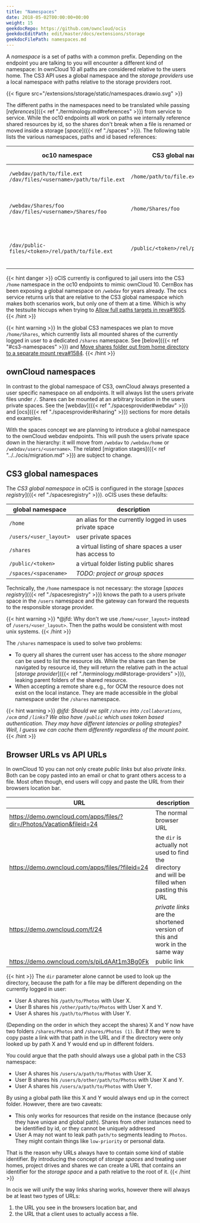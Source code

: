 ```yaml
---
title: "Namespaces"
date: 2018-05-02T00:00:00+00:00
weight: 15
geekdocRepo: https://github.com/owncloud/ocis
geekdocEditPath: edit/master/docs/extensions/storage
geekdocFilePath: namespaces.md
---
```


A *namespace* is a set of paths with a common prefix. Depending on the endpoint you are talking to you will encounter a different kind of namespace:
In ownCloud 10 all paths are considered relative to the users home. The CS3 API uses a global namespace and the *storage providers* use a local namespace with paths relative to the storage providers root.

{{< figure src="/extensions/storage/static/namespaces.drawio.svg" >}}

The different paths in the namespaces need to be translated while passing [*references*]({{< ref "./terminology.md#references" >}}) from service to service. While the oc10 endpoints all work on paths we internally reference shared resources by id, so the shares don't break when a file is renamed or moved inside a storage [*space*]({{< ref "./spaces" >}}). The following table lists the various namespaces, paths and id based references:

| oc10 namespace                                   | CS3 global namespace                   | storage provider | reference | content |
|--------------------------------------------------|----------------------------------------|------------------|-----------|---------|
| `/webdav/path/to/file.ext` `/dav/files/<username>/path/to/file.ext`                       | `/home/path/to/file.ext` | home | `/<user_layout>/path/to/file.ext` | currently logged in users home |
| `/webdav/Shares/foo` `/dav/files/<username>/Shares/foo` | `/home/Shares/foo`              | users | id based access | all users, used to access collaborative shares |
| `/dav/public-files/<token>/rel/path/to/file.ext` | `/public/<token>/rel/path/to/file.ext` | public | id based access | publicly shared files, used to access public links |


{{< hint danger >}}
oCIS currently is configured to jail users into the CS3 `/home` namespace in the oc10 endpoints to mimic ownCloud 10. CernBox has been exposing a global namespace on `/webdav` for years already. The ocs service returns urls that are relative to the CS3 global namespace which makes both scenarios work, but only one of them at a time. Which is why the testsuite hiccups when trying to [Allow full paths targets in reva#1605](https://github.com/cs3org/reva/pull/1605).
{{< /hint >}}


{{< hint warning >}}
In the global CS3 namespaces we plan to move `/home/Shares`, which currently lists all mounted shares of the currently logged in user to a dedicated `/shares` namespace. See [below]({{< ref "#cs3-namespaces" >}}) and [Move shares folder out from home directory to a separate mount reva#1584](https://github.com/cs3org/reva/pull/1584).
{{< /hint >}}

## ownCloud namespaces

In contrast to the global namespace of CS3, ownCloud always presented a user specific namespace on all endpoints. It will always list the users private files under `/`. Shares can be mounted at an arbitrary location in the users private spaces. See the [webdav]({{< ref "./spacesprovider#webdav" >}}) and [ocs]({{< ref "./spacesprovider#sharing" >}}) sections for more details end examples.

With the spaces concept we are planning to introduce a global namespace to the ownCloud webdav endpoints. This will push the users private space down in the hierarchy: it will move from `/webdav` to `/webdav/home` or `/webdav/users/<username>`. The related [migration stages]({{< ref "../../ocis/migration.md" >}}) are subject to change.

## CS3 global namespaces

The *CS3 global namespace* in oCIS is configured in the storage [*spaces registry*]({{< ref "./spacesregistry" >}}). oCIS uses these defaults:

| global namespace | description |
|-|-|
| `/home` | an alias for the currently logged in uses private space |
| `/users/<user_layout>` | user private spaces |
| `/shares` | a virtual listing of share spaces a user has access to |
| `/public/<token>` | a virtual folder listing public shares |
| `/spaces/<spacename>` | *TODO: project or group spaces* |

Technically, the `/home` namespace is not necessary: the storage [*spaces registry*]({{< ref "./spacesregistry" >}}) knows the path to a users private space in the `/users` namespace and the gateway can forward the requests to the responsible storage provider.

{{< hint warning >}}
*@jfd: Why don't we use `/home/<user_layout>` instead of `/users/<user_layout>`. Then the paths would be consistent with most unix systems.
{{< /hint >}}

The `/shares` namespace is used to solve two problems:
- To query all shares the current user has access to the *share manager* can be used to list the resource ids. While the shares can then be navigated by resource id, they will return the relative path in the actual [*storage provider*]({{< ref "./terminology.md#storage-providers" >}}), leaking parent folders of the shared resource.
- When accepting a remote share e.g., for OCM the resource does not exist on the local instance. They are made accessible in the global namespace under the `/shares` namespace.

{{< hint warning >}}
*@jfd: Should we split `/shares` into `/collaborations`, `/ocm` and `/links`? We also have `/public` which uses token based authentication. They may have different latencies or polling strategies? Well, I guess we can cache them differently regardless of the mount point.*
{{< /hint >}}

## Browser URLs vs API URLs
In ownCloud 10 you can not only create *public links* but also *private links*. Both can be copy pasted into an email or chat to grant others access to a file. Most often though, end users will copy and paste the URL from their browsers location bar.

| URL | description |
|-|-|
| https://demo.owncloud.com/apps/files/?dir=/Photos/Vacation&fileid=24 | The normal browser URL |
| https://demo.owncloud.com/apps/files/?fileid=24 | the `dir` is actually not used to find the directory and will be filled when pasting this URL |
| https://demo.owncloud.com/f/24 | *private links* are the shortened version of this and work in the same way |
| https://demo.owncloud.com/s/piLdAAt1m3Bg0Fk | public link |

{{< hint >}}
The `dir` parameter alone cannot be used to look up the directory, because the path for a file may be different depending on the currently logged in user:
- User A shares his `/path/to/Photos` with User X.
- User B shares his `/other/path/to/Photos` with User X and Y.
- User A shares his `/path/to/Photos` with User Y.

(Depending on the order in which they accept the shares) X and Y now have two folders `/shares/Photos` and `/shares/Photos (1)`. But if they were to copy paste a link with that path in the URL and if the directory were only looked up by path X and Y would end up in different folders.

You could argue that the path should always use a global path in the CS3 namespace:
- User A shares his `/users/a/path/to/Photos` with User X.
- User B shares his `/users/b/other/path/to/Photos` with User X and Y.
- User A shares his `/users/a/path/to/Photos` with User Y.

By using a global path like this X and Y would always end up in the correct folder. However, there are two caveats:
- This only works for resources that reside on the instance (because only they have unique and global path). Shares from other instances need to be identified by id, or they cannot be uniquely addressed
- User A may not want to leak path `path/to` segments leading to `Photos`. They might contain things like `low-priority` or personal data.

That is the reason why URLs always have to contain some kind of stable identifier. By introducing the concept of *storage spaces* and treating user homes, project drives and shares we can create a URL that contains an identifier for the *storage space* and a path relative to the root of it.
{{< /hint >}}

In ocis we will unify the way links sharing works, however there will always be at least two types of URLs:
1. the URL you see in the browsers location bar, and
2. the URL that a client uses to actually access a file.
